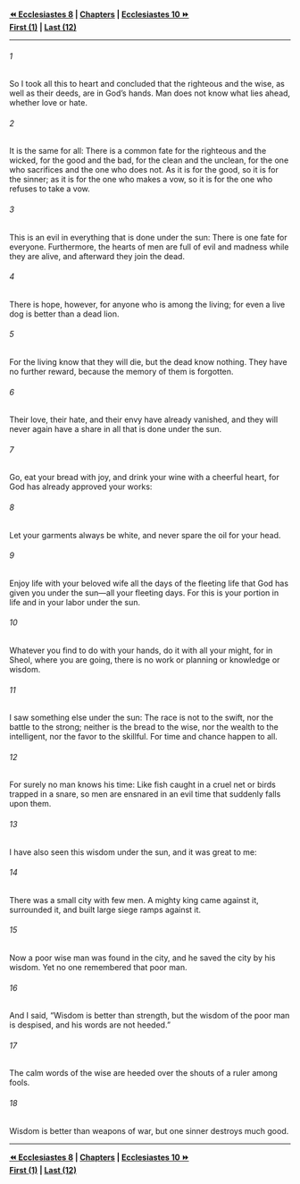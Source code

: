   
**[⏪ Ecclesiastes 8](./Ecclesiastes%208.md) | [Chapters](./_index.md) | [Ecclesiastes 10 ⏩](./Ecclesiastes%2010.md)**  
**[First (1)](./Ecclesiastes%201.md) | [Last (12)](./Ecclesiastes%2012.md)**  
  
---  
  
###### 1  
So I took all this to heart and concluded that the righteous and the wise, as well as their deeds, are in God’s hands. Man does not know what lies ahead, whether love or hate.  
  
###### 2  
It is the same for all: There is a common fate for the righteous and the wicked, for the good and the bad, for the clean and the unclean, for the one who sacrifices and the one who does not. As it is for the good, so it is for the sinner; as it is for the one who makes a vow, so it is for the one who refuses to take a vow.  
  
###### 3  
This is an evil in everything that is done under the sun: There is one fate for everyone. Furthermore, the hearts of men are full of evil and madness while they are alive, and afterward they join the dead.  
  
###### 4  
There is hope, however, for anyone who is among the living; for even a live dog is better than a dead lion.  
  
###### 5  
For the living know that they will die, but the dead know nothing. They have no further reward, because the memory of them is forgotten.  
  
###### 6  
Their love, their hate, and their envy have already vanished, and they will never again have a share in all that is done under the sun.  
  
###### 7  
Go, eat your bread with joy, and drink your wine with a cheerful heart, for God has already approved your works:  
  
###### 8  
Let your garments always be white, and never spare the oil for your head.  
  
###### 9  
Enjoy life with your beloved wife all the days of the fleeting life that God has given you under the sun—all your fleeting days. For this is your portion in life and in your labor under the sun.  
  
###### 10  
Whatever you find to do with your hands, do it with all your might, for in Sheol, where you are going, there is no work or planning or knowledge or wisdom.  
  
###### 11  
I saw something else under the sun: The race is not to the swift, nor the battle to the strong; neither is the bread to the wise, nor the wealth to the intelligent, nor the favor to the skillful. For time and chance happen to all.  
  
###### 12  
For surely no man knows his time: Like fish caught in a cruel net or birds trapped in a snare, so men are ensnared in an evil time that suddenly falls upon them.  
  
###### 13  
I have also seen this wisdom under the sun, and it was great to me:  
  
###### 14  
There was a small city with few men. A mighty king came against it, surrounded it, and built large siege ramps against it.  
  
###### 15  
Now a poor wise man was found in the city, and he saved the city by his wisdom. Yet no one remembered that poor man.  
  
###### 16  
And I said, “Wisdom is better than strength, but the wisdom of the poor man is despised, and his words are not heeded.”  
  
###### 17  
The calm words of the wise are heeded over the shouts of a ruler among fools.  
  
###### 18  
Wisdom is better than weapons of war, but one sinner destroys much good.  
  
  
---  
  
**[⏪ Ecclesiastes 8](./Ecclesiastes%208.md) | [Chapters](./_index.md) | [Ecclesiastes 10 ⏩](./Ecclesiastes%2010.md)**  
**[First (1)](./Ecclesiastes%201.md) | [Last (12)](./Ecclesiastes%2012.md)**  
  
